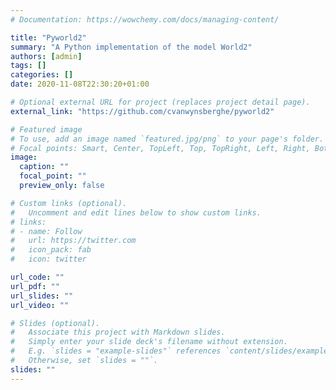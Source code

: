 ```yaml
---
# Documentation: https://wowchemy.com/docs/managing-content/

title: "Pyworld2"
summary: "A Python implementation of the model World2"
authors: [admin]
tags: []
categories: []
date: 2020-11-08T22:30:20+01:00

# Optional external URL for project (replaces project detail page).
external_link: "https://github.com/cvanwynsberghe/pyworld2"

# Featured image
# To use, add an image named `featured.jpg/png` to your page's folder.
# Focal points: Smart, Center, TopLeft, Top, TopRight, Left, Right, BottomLeft, Bottom, BottomRight.
image:
  caption: ""
  focal_point: ""
  preview_only: false

# Custom links (optional).
#   Uncomment and edit lines below to show custom links.
# links:
# - name: Follow
#   url: https://twitter.com
#   icon_pack: fab
#   icon: twitter

url_code: ""
url_pdf: ""
url_slides: ""
url_video: ""

# Slides (optional).
#   Associate this project with Markdown slides.
#   Simply enter your slide deck's filename without extension.
#   E.g. `slides = "example-slides"` references `content/slides/example-slides.md`.
#   Otherwise, set `slides = ""`.
slides: ""
---
```

